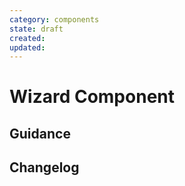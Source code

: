 ```yaml
---
category: components
state: draft
created: 
updated: 
---
```


# Wizard Component

## Guidance

## Changelog
